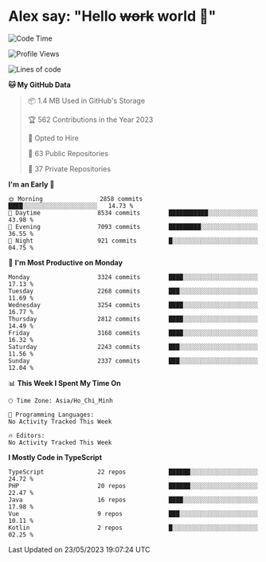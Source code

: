 # Alex say: "Hello ~~work~~ world 🐾"

<!--START_SECTION:waka-->
![Code Time](http://img.shields.io/badge/Code%20Time-839%20hrs%205%20mins-blue)

![Profile Views](http://img.shields.io/badge/Profile%20Views-1-blue)

![Lines of code](https://img.shields.io/badge/From%20Hello%20World%20I%27ve%20Written-41.0%20million%20lines%20of%20code-blue)

**🐱 My GitHub Data** 

> 📦 1.4 MB Used in GitHub's Storage 
 > 
> 🏆 562 Contributions in the Year 2023
 > 
> 💼 Opted to Hire
 > 
> 📜 63 Public Repositories 
 > 
> 🔑 37 Private Repositories 
 > 
**I'm an Early 🐤** 

```text
🌞 Morning                2858 commits        ████░░░░░░░░░░░░░░░░░░░░░   14.73 % 
🌆 Daytime                8534 commits        ███████████░░░░░░░░░░░░░░   43.98 % 
🌃 Evening                7093 commits        █████████░░░░░░░░░░░░░░░░   36.55 % 
🌙 Night                  921 commits         █░░░░░░░░░░░░░░░░░░░░░░░░   04.75 % 
```
📅 **I'm Most Productive on Monday** 

```text
Monday                   3324 commits        ████░░░░░░░░░░░░░░░░░░░░░   17.13 % 
Tuesday                  2268 commits        ███░░░░░░░░░░░░░░░░░░░░░░   11.69 % 
Wednesday                3254 commits        ████░░░░░░░░░░░░░░░░░░░░░   16.77 % 
Thursday                 2812 commits        ████░░░░░░░░░░░░░░░░░░░░░   14.49 % 
Friday                   3168 commits        ████░░░░░░░░░░░░░░░░░░░░░   16.32 % 
Saturday                 2243 commits        ███░░░░░░░░░░░░░░░░░░░░░░   11.56 % 
Sunday                   2337 commits        ███░░░░░░░░░░░░░░░░░░░░░░   12.04 % 
```


📊 **This Week I Spent My Time On** 

```text
🕑︎ Time Zone: Asia/Ho_Chi_Minh

💬 Programming Languages: 
No Activity Tracked This Week

🔥 Editors: 
No Activity Tracked This Week
```

**I Mostly Code in TypeScript** 

```text
TypeScript               22 repos            ██████░░░░░░░░░░░░░░░░░░░   24.72 % 
PHP                      20 repos            ██████░░░░░░░░░░░░░░░░░░░   22.47 % 
Java                     16 repos            ████░░░░░░░░░░░░░░░░░░░░░   17.98 % 
Vue                      9 repos             ███░░░░░░░░░░░░░░░░░░░░░░   10.11 % 
Kotlin                   2 repos             █░░░░░░░░░░░░░░░░░░░░░░░░   02.25 % 
```




 Last Updated on 23/05/2023 19:07:24 UTC
<!--END_SECTION:waka-->
